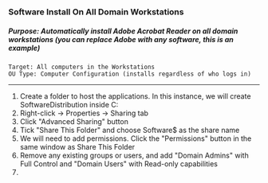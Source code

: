 ### Software Install On All Domain Workstations
##### Purpose: Automatically install Adobe Acrobat Reader on all domain workstations (you can replace Adobe with any software, this is an example)  
```
Target: All computers in the Workstations  
OU Type: Computer Configuration (installs regardless of who logs in)  
```
---

1. Create a folder to host the applications. In this instance, we will create SoftwareDistribution inside C:
2. Right-click → Properties → Sharing tab
3. Click "Advanced Sharing" button
4. Tick "Share This Folder" and choose Software$ as the share name
5. We will need to add permissions. Click the "Permissions" button in the same window as Share This Folder
6. Remove any existing groups or users, and add "Domain Admins" with Full Control and "Domain Users" with Read-only capabilities
7. 
